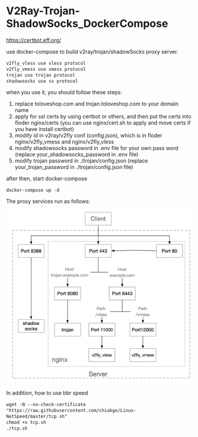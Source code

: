 # V2Ray-Trojan-ShadowSocks_DockerCompose
https://certbot.eff.org/

use docker-compose to build v2ray/trojan/shadowSocks proxy server.

    v2fly_vless use vless protocol
    v2fly_vmess use vmess protocol
    trojan use trojan protocol
    shadowsocks use ss protocol

when you use it, you should follow these steps:

1. replace toloveshop.com and trojan.toloveshop.com to your domain name
2. apply for ssl certs by using certbot or others, and then put the certs into floder nginx/certs 
   (you can use nginx/cert.sh to apply and move certs if you have install certbot)
3. modify id in v2ray/v2fly conf (config.json), which is in floder nginx/v2fly_vmess and nginx/v2fly_vless
4. modify shadowsocks password in .env file for your own pass word (replace your_shadowsocks_password in .env file)
5. modify trojan password in ./trojan/config.json (replace your_trojan_password in ./trojan/config.json file)

after then, start docker-compose
    
    docker-compose up -d

The proxy services run as follows:

![img.png](img.png)


In addition, how to use bbr speed
    
    wget -N --no-check-certificate "https://raw.githubusercontent.com/chiakge/Linux-NetSpeed/master/tcp.sh"
    chmod +x tcp.sh
    ./tcp.sh

